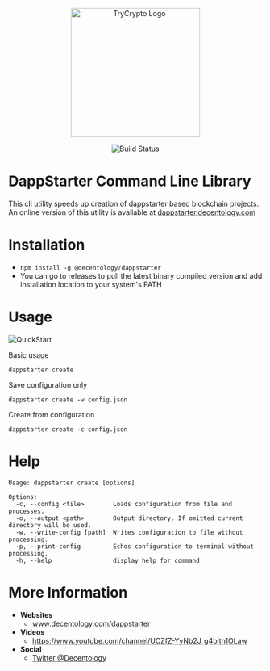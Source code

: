 <p align="center">
<img src="https://info.decentology.com/assets/brand/SVG/decentology-logo.svg" width="256" alt="TryCrypto Logo" />
</p>
<p align="center">
<img src="https://dev.azure.com/trycrypto/TryCrypto/_apis/build/status/dappstarter-cli?branchName=master" alt="Build Status">
</p>




# DappStarter Command Line Library
This cli utility speeds up creation of dappstarter based blockchain projects. An online version of this utility is available at [dappstarter.decentology.com](https://dappstarter.decentology.com)

# Installation
- ```npm install -g @decentology/dappstarter```
- You can go to releases to pull the latest binary compiled version and add installation location to your system's PATH

# Usage
![QuickStart](https://www.dropbox.com/s/vz1kkvz5tkjtblw/dappstarter-cli-branded.gif?raw=1)

Basic usage 

```
dappstarter create
```

Save configuration only
```
dappstarter create -w config.json
```

Create from configuration
```
dappstarter create -c config.json
```

# Help
```
Usage: dappstarter create [options]

Options:
  -c, --config <file>        Loads configuration from file and processes.
  -o, --output <path>        Output directory. If omitted current directory will be used.
  -w, --write-config [path]  Writes configuration to file without processing.
  -p, --print-config         Echos configuration to terminal without processing.
  -h, --help                 display help for command
```

# More Information
- **Websites**
    - www.decentology.com/dappstarter
- **Videos**
    - https://www.youtube.com/channel/UCZfZ-YyNb2J_g4bith1OLaw
- **Social**
    - [Twitter @Decentology](https://twitter.com/decentology)
